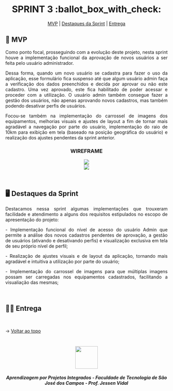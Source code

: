 <br id="topo">
 
<h1 align="center"> SPRINT 3 :ballot_box_with_check: </h1>

<p align="center">
    <a href="#mvp">MVP</a> | 
    <a href="#destaques">Destaques da Sprint</a> | 
    <a href="#entrega">Entrega</a> 
</p>

<span id="mvp">
 
## :rocket: MVP 
<p align="justify">Como ponto focal, prosseguindo com a evolução deste projeto, nesta sprint houve a implementação funcional da aprovação de novos usuários a ser feita pelo usuário administrador.</p>

<p align="justify">Dessa forma, quando um novo usuário se cadastra para fazer o uso da aplicação, esse formulário fica suspenso até que algum usuário admin faça a verificação dos dados preenchidos e decida por aprovar ou não este cadastro. Uma vez aprovado, este fica habilitado de poder acessar e proceder com a utilização. O usuário admin também consegue fazer a gestão dos usuários, não apenas aprovando novos cadastros, mas também podendo desativar perfis de usuários.</p>

<p align="justify">Focou-se também na implementação do carrossel de imagens dos equipamentos, melhorias visuais e ajustes de layout a fim de tornar mais agradável a navegação por parte do usuário, implementação do raio de 10km para exibição em tela (baseado na posição geográfica do usuário) e realização dos ajustes pendentes da sprint anterior.</p>
  
<h3 align="center" id="wireframe"> WIREFRAME </h3>
<p align="center">
<img src="https://github.com/peonia-api/API_5_Semestre/blob/main/images/Wireframes%20-%20Gestão%20Usuário%20Admin.png"/>
<br>
<img src="https://github.com/peonia-api/API_5_Semestre/blob/main/images/Wireframes%20-%20Aprovação%20e%20desativação%20de%20usuários.png"/>
</p>
</br>

 <span id="destaques">

## 🖥️ Destaques da Sprint
<p align="justify">Destacamos nessa sprint algumas implementações que trouxeram facilidade e atendimento a alguns dos requisitos estipulados no escopo de apresentação do projeto:</p>

<p align="justify"> - Implementação funcional do nível de acesso do usuário Admin que permite a análise dos novos cadastros pendentes de aprovação, a gestão de usuários (ativando e desativando perfis) e visualização exclusiva em tela de seu próprio nível de perfil;</p>

<p align="justify"> - Realização de ajustes visuais e de layout da aplicação, tornando mais agradável e intuitiva a utilização por parte do usuário;</p>

<p align="justify"> - Implementação do carrossel de imagens para que múltiplas imagens possam ser carregadas nos equipamentos cadastrados, facilitando a visualiação das mesmas;</p>
<br>
  
 <span id="entrega">
 
## 👩‍💻 Entrega
<p align="center">

</p>
<br>

→ [Voltar ao topo](#topo)

<h1 align="center"> <img src = "https://user-images.githubusercontent.com/71477357/161321048-dc637b2e-0314-4e07-b2f9-8cda9f653356.png" height="70"  align="auto">
<h5 align="center"> Aprendizagem por Projetos Integrados - Faculdade de Tecnologia de São José dos Campos - Prof. Jessen Vidal </h5>

